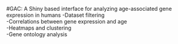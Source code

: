 #GAC: A Shiny based interface for analyzing age-associated gene expression in humans
-Dataset filtering<br />
-Correlations between gene expression and age<br />
-Heatmaps and clustering<br />
-Gene ontology analysis

